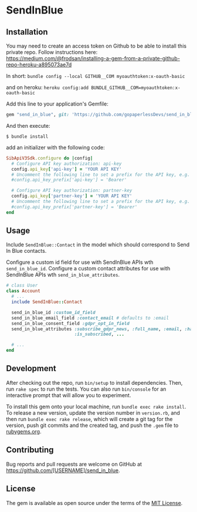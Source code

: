 # SendInBlue

## Installation

You may need to create an access token on Github to be able to install this private repo. Follow instructions here: https://medium.com/@frodsan/installing-a-gem-from-a-private-github-repo-heroku-a895073ae7d

In short:
`bundle config --local GITHUB__COM myoauthtoken:x-oauth-basic`

and on heroku:
`heroku config:add BUNDLE_GITHUB__COM=myoauthtoken:x-oauth-basic`

Add this line to your application's Gemfile:

```ruby
gem "send_in_blue", git: 'https://github.com/gopaperlessDevs/send_in_blue.git'
```

And then execute:

    $ bundle install


add an initializer with the following code:

```ruby
SibApiV3Sdk.configure do |config|
  # Configure API key authorization: api-key
  config.api_key['api-key'] = 'YOUR API KEY'
  # Uncomment the following line to set a prefix for the API key, e.g. 'Bearer' (defaults to nil)
  #config.api_key_prefix['api-key'] = 'Bearer'

  # Configure API key authorization: partner-key
  config.api_key['partner-key'] = 'YOUR API KEY'
  # Uncomment the following line to set a prefix for the API key, e.g. 'Bearer' (defaults to nil)
  #config.api_key_prefix['partner-key'] = 'Bearer'
end
```
## Usage

Include ```SendInBlue::Contact``` in the model which should correspond to Send In Blue contacts.

Configure a custom id field for use with SendInBlue APIs wth ```send_in_blue_id```.
Configure a custom contact attributes for use with SendInBlue APIs wth ```send_in_blue_attributes```.


```ruby
# class User
class Account
  # ...
  include SendInBlue::Contact

  send_in_blue_id :custom_id_field
  send_in_blue_email_field :contact_email # defaults to :email
  send_in_blue_consent_field :gdpr_opt_in_field
  send_in_blue_attributes :subscribe_gdpr_news, :full_name, :email, :has_been_reseller,
                          :is_subscribed, ...

  # ...
end
```

## Development

After checking out the repo, run `bin/setup` to install dependencies. Then, run `rake spec` to run the tests. You can also run `bin/console` for an interactive prompt that will allow you to experiment.

To install this gem onto your local machine, run `bundle exec rake install`. To release a new version, update the version number in `version.rb`, and then run `bundle exec rake release`, which will create a git tag for the version, push git commits and the created tag, and push the `.gem` file to [rubygems.org](https://rubygems.org).

## Contributing

Bug reports and pull requests are welcome on GitHub at https://github.com/[USERNAME]/send_in_blue.

## License

The gem is available as open source under the terms of the [MIT License](https://opensource.org/licenses/MIT).
